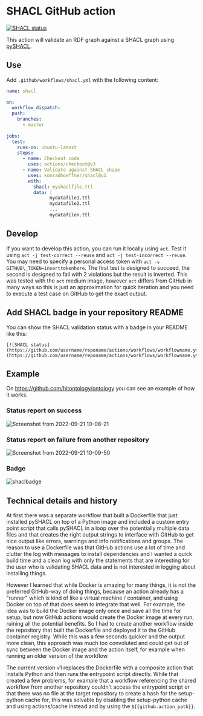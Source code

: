 # SHACL GitHub action

[![SHACL status](https://github.com/konradhoeffner/shacl/actions/workflows/test-action.yml/badge.svg)](https://github.com/konradhoeffner/shacl/actions/workflows/test-action.yml)

This action will validate an RDF graph against a SHACL graph using [pySHACL](https://github.com/RDFLib/pySHACL).

## Use

Add `.github/workflows/shacl.yml` with the following content:

```yaml
name: shacl
 
on:
  workflow_dispatch:   
  push:
    branches:
      - master    
 
jobs:
  test:
    runs-on: ubuntu-latest 
    steps:  
      - name: Checkout code
        uses: actions/checkout@v3
      - name: Validate against SHACL shape
        uses: konradhoeffner/shacl@v1
        with:
          shacl: myshaclfile.ttl
          data: |
                mydatafile1.ttl  
                mydatafile2.ttl  
                ...
                mydatafilen.ttl  
```

## Develop

If you want to develop this action, you can run it locally using `act`.
Test it using `act -j test-correct --reuse` and `act -j test-incorrect --reuse`.
You may need to specify a personal access token with `act -s GITHUB\_TOKEN=inserttokenhere`.
The first test is designed to succeed, the second is designed to fail with 2 violations but the result is inverted.
This was tested with the `act` medium image, however `act` differs from GitHub in many ways so this is just an approximation for quick iteration and you need to execute a test case on GitHub to get the exact output.

## Add SHACL badge in your repository README

You can show the SHACL validation status with a badge in your README like this:

```
[![SHACL status](https://github.com/username/reponame/actions/workflows/workflowname.yml/badge.svg)](https://github.com/username/reponame/actions/workflows/workflowname.yml)
```

## Example
On <https://github.com/hitontology/ontology> you can see an example of how it works.

### Status report on success

![Screenshot from 2022-09-21 10-08-21](https://user-images.githubusercontent.com/839577/191450639-b93bb54e-207d-4359-be34-a70f48220087.png)

### Status report on failure from another repository
![Screenshot from 2022-09-21 10-09-50](https://user-images.githubusercontent.com/839577/191451021-50cfaa6c-3d78-414b-8416-96bf797deb05.png)

### Badge
![shaclbadge](https://user-images.githubusercontent.com/839577/191450114-3aca51ab-27db-46b1-96fd-676a8d29749a.png)

## Technical details and history

At first there was a separate workflow that built a Dockerfile that just installed pySHACL on top of a Python image and included a custom entry point script that calls pySHACL in a loop over the potentially multiple data files and that creates the right output strings to interface with GitHub to get nice output like errors, warnings and info notifications and groups.
The reason to use a Dockerfile was that GitHub actions use a lot of time and clutter the log with messages to install dependencies and I wanted a quick build time and a clean log with only the statements that are interesting for the user who is validating SHACL data and is not interested in logging about installing things.

However I learned that while Docker is amazing for many things, it is not the preferred GitHub-way of doing things, because an action already has a "runner" which is kind of like a virtual machine / container, and using Docker on top of that does seem to integrate that well.
For example, the idea was to build the Docker image only once and save all the time for setup, but now GitHub actions would create the Docker image at every run, ruining all the potential benefits.
So I had to create another workflow inside the repository that built the Dockerfile and deployed it to the GitHub container registry.
While this was a few seconds quicker and the output more clean, this approach was much too convoluted and could get out of sync between the Docker image and the action itself, for example when running an older version of the workflow.

The current version v1 replaces the Dockerfile with a composite action that installs Python and then runs the entrypoint script directly.
While that created a few problems, for example that a workflow referencing the shared workflow from another repository couldn't access the entrypoint script or that there was no file at the target repository to create a hash for the setup-python cache for, this was solvable by disabling the setup-python cache and using actions/cache instead and by using the `${{github.action_path}}`.
